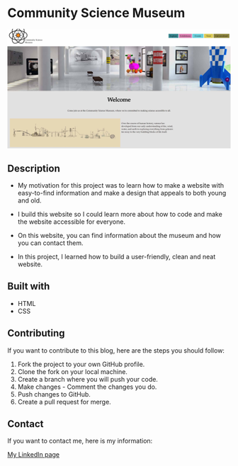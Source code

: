 # Community Science Museum

![image](images/CSM.jpg)

## Description

- My motivation for this project was to learn how to make a website with easy-to-find information and make a design that appeals to both young and old.

- I build this website so I could learn more about how to code and make the website accessible for everyone.

- On this website, you can find information about the museum and how you can contact them.

- In this project, I learned how to build a user-friendly, clean and neat website.

## Built with

- HTML
- CSS

## Contributing

If you want to contribute to this blog, here are the steps you should follow:

1. Fork the project to your own GitHub profile.
2. Clone the fork on your local machine.
3. Create a branch where you will push your code.
4. Make changes - Comment the changes you do.
5. Push changes to GitHub.
6. Create a pull request for merge.

## Contact

If you want to contact me, here is my information:

[My LinkedIn page](http://www.linkedin.com/in/mona-dagsland-56ba85226)
